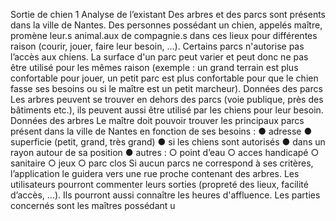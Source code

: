 Sortie de chien
1
Analyse de l’existant
Des arbres et des parcs sont présents dans la ville de Nantes. Des personnes possédant
un chien, appelés maître, promène leur.s animal.aux de compagnie.s dans ces lieux pour
différentes raison (courir, jouer, faire leur besoin, ...). Certains parcs n'autorise pas l’accès
aux chiens. La surface d'un parc peut varier et peut donc ne pas être utilisé pour les
mêmes raison (exemple : un grand terrain est plus confortable pour jouer, un petit parc est
plus confortable pour que le chien fasse ses besoins ou si le maître est un petit marcheur).
Données des parcs
Les arbres peuvent se trouver en dehors des parcs (voie publique, près des bâtiments
etc.), ils peuvent aussi être utilisé par les chiens pour leur besoin.
Données des arbres
Le maître doit pouvoir trouver les principaux parcs présent dans la ville de Nantes en
fonction de ses besoins :
●
adresse
●
superficie (petit, grand, très grand)
●
si les chiens sont autorisés
●
dans un rayon autour de sa position
●
autres :
○
point d’eau
○
acces handicapé
○
sanitaire
○
jeux
○
parc clos
Si aucun parcs ne correspond à ses critères, l’application le guidera vers une rue proche
contenant des arbres.
Les utilisateurs pourront commenter leurs sorties (propreté des lieux, facilité d’accès, ...).
Ils pourront aussi connaître les heures d'affluence.
Les parties concernés sont les maîtres possédant u